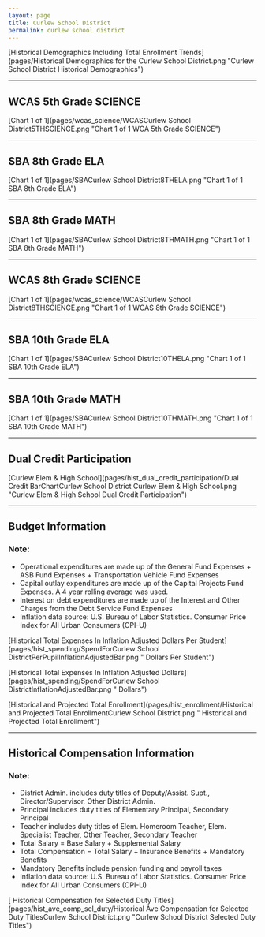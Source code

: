 ```yaml
---
layout: page
title: Curlew School District
permalink: curlew school district
---
```



[Historical Demographics Including Total Enrollment Trends](pages/Historical Demographics for the Curlew School District.png "Curlew School District Historical Demographics")

___

## WCAS 5th Grade SCIENCE

[Chart 1 of 1](pages/wcas_science/WCASCurlew School District5THSCIENCE.png "Chart 1 of 1 WCA 5th Grade SCIENCE")


___

## SBA 8th Grade ELA

[Chart 1 of 1](pages/SBACurlew School District8THELA.png "Chart 1 of 1 SBA 8th Grade ELA")


___

## SBA 8th Grade MATH

[Chart 1 of 1](pages/SBACurlew School District8THMATH.png "Chart 1 of 1 SBA 8th Grade MATH")


___

## WCAS 8th Grade SCIENCE

[Chart 1 of 1](pages/wcas_science/WCASCurlew School District8THSCIENCE.png "Chart 1 of 1 WCAS 8th Grade SCIENCE")


___

## SBA 10th Grade ELA

[Chart 1 of 1](pages/SBACurlew School District10THELA.png "Chart 1 of 1 SBA 10th Grade ELA")


___

## SBA 10th Grade MATH

[Chart 1 of 1](pages/SBACurlew School District10THMATH.png "Chart 1 of 1 SBA 10th Grade MATH")


___

## Dual Credit Participation

[Curlew Elem & High School](pages/hist_dual_credit_participation/Dual Credit BarChartCurlew School District Curlew Elem & High School.png "Curlew Elem & High School Dual Credit Participation")


___

## Budget Information
### Note:
- Operational expenditures are made up of the General Fund Expenses + ASB Fund Expenses + Transportation Vehicle Fund Expenses
- Capital outlay expenditures are made up of the Capital Projects Fund Expenses. A 4 year rolling average was used.
- Interest on debt expenditures are made up of the Interest and Other Charges from the Debt Service Fund Expenses
- Inflation data source: U.S. Bureau of Labor Statistics. Consumer Price Index for All Urban Consumers (CPI-U)

[Historical Total Expenses In Inflation Adjusted Dollars Per Student](pages/hist_spending/SpendForCurlew School DistrictPerPupilInflationAdjustedBar.png " Dollars Per Student")

[Historical Total Expenses In Inflation Adjusted Dollars](pages/hist_spending/SpendForCurlew School DistrictInflationAdjustedBar.png " Dollars")

[Historical and Projected Total Enrollment](pages/hist_enrollment/Historical and Projected Total EnrollmentCurlew School District.png " Historical and Projected Total Enrollment")


___

## Historical Compensation Information
### Note:
- District Admin. includes duty titles of Deputy/Assist. Supt., Director/Supervisor, Other District Admin.
- Principal includes duty titles of Elementary Principal, Secondary Principal
- Teacher includes duty titles of Elem. Homeroom Teacher, Elem. Specialist Teacher, Other Teacher, Secondary Teacher
- Total Salary = Base Salary + Supplemental Salary
- Total Compensation = Total Salary + Insurance Benefits + Mandatory Benefits
- Mandatory Benefits include pension funding and payroll taxes
- Inflation data source: U.S. Bureau of Labor Statistics. Consumer Price Index for All Urban Consumers (CPI-U)

[ Historical Compensation for Selected Duty Titles](pages/hist_ave_comp_sel_duty/Historical Ave Compensation for Selected Duty TitlesCurlew School District.png "Curlew School District Selected Duty Titles")

